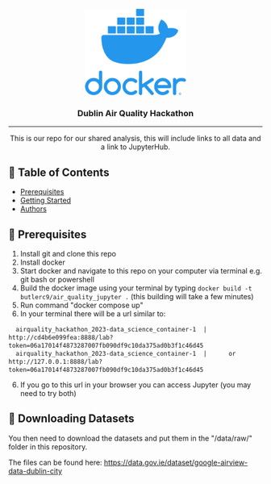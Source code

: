<p align="center">
  <img src="https://github.com/butlerc9/Docker-Data-Science/blob/main/images/readme/vertical-logo-monochromatic.webp" width="200" title="hover text">
</p>

<h3 align="center">Dublin Air Quality Hackathon</h3>

---

<p align="center">This is our repo for our shared analysis, this will include links to all data and a link to JupyterHub.</p>

## 📝 Table of Contents
- [Prerequisites](#prerequisites)
- [Getting Started](#getting_started)
- [Authors](#authors)

## 🧐 Prerequisites <a name = "Prerequisites"></a>

1. Install git and clone this repo
2. Install docker
3. Start docker and navigate to this repo on your computer via terminal e.g. git bash or powershell
4. Build the docker image using your terminal by typing ```docker build -t butlerc9/air_quality_jupyter .``` (this building will take a few minutes)
4. Run command "docker compose up"
5. In your terminal there will be a url similar to:
```
  airquality_hackathon_2023-data_science_container-1  |         http://cd4b6e099fea:8888/lab?token=06a17014f4873287007fb090df9c10da375ad0b3f1c46d45
  airquality_hackathon_2023-data_science_container-1  |      or http://127.0.0.1:8888/lab?token=06a17014f4873287007fb090df9c10da375ad0b3f1c46d45
```
6. If you go to this url in your browser you can access Jupyter (you may need to try both)

## 🏁 Downloading Datasets <a name = "getting_started"></a>

You then need to download the datasets and put them in the "/data/raw/" folder in this repository.

The files can be found here: https://data.gov.ie/dataset/google-airview-data-dublin-city
